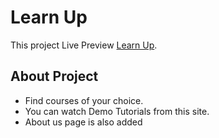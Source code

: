 # Learn Up

This project Live Preview [Learn Up](https://react-learn-up.netlify.app/).

## About Project

-   Find courses of your choice.
-   You can watch Demo Tutorials from this site.
-   About us page is also added
